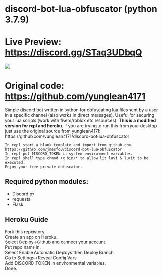 # discord-bot-lua-obfuscator (python 3.7.9)

# Live Preview: https://discord.gg/STaq3UDbqQ
<img src="https://i.imgur.com/DlO9XIa.png">

 


# Original code: https://github.com/yunglean4171

Simple discord bot written in python for obfuscating lua files sent by a user in a specific channel (also works in direct messages). 
Useful for securing your lua scripts (work with fivem/roblox etc resources).
<b>This is a modified version for repl and heroku.</b>
If you are trying to run this from your desktop just use the original source from yunglean4171: https://github.com/yunglean4171/discord-bot-lua-obfuscator

```
In repl start a blank template and import from github.com. https://github.com/jmesfo0/discord-bot-lua-obfuscator 
In repl put DISCORD_TOKEN in system environment variables.
In repl shell type chmod +x bin/* to allow lit luvi & luvit to be executed.
Enjoy your free private obfuscator.
```

## Required python modules:
- Discord.py 
- requests
- Flask



## Heroku Guide

Fork this repoistory.<br />
Create an app on Heroku.<br />
Select Deploy->Github and connect your account.<br />
Put repo name in.<br />
Select Enable Automatic Deploys then Deploy Branch<br />
Go to Settings->Reveal Config Vars<br />
Add DISCORD_TOKEN in environmental variables.<br />
Done.
